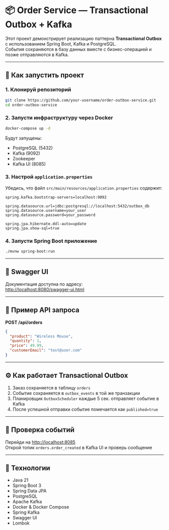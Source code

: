 
# 📦 Order Service — Transactional Outbox + Kafka

Этот проект демонстрирует реализацию паттерна **Transactional Outbox** с использованием Spring Boot, Kafka и PostgreSQL.  
События сохраняются в базу данных вместе с бизнес-операцией и позже отправляются в Kafka.

---

## 🚀 Как запустить проект

### 1. Клонируй репозиторий

```bash
git clone https://github.com/your-username/order-outbox-service.git
cd order-outbox-service
```

### 2. Запусти инфраструктуру через Docker

```bash
docker-compose up -d
```

Будут запущены:
- PostgreSQL (5432)
- Kafka (9092)
- Zookeeper
- Kafka UI (8085)

### 3. Настрой `application.properties`

Убедись, что файл `src/main/resources/application.properties` содержит:

```properties
spring.kafka.bootstrap-servers=localhost:9092

spring.datasource.url=jdbc:postgresql://localhost:5432/outbox_db
spring.datasource.username=your_user
spring.datasource.password=your_password

spring.jpa.hibernate.ddl-auto=update
spring.jpa.show-sql=true
```

### 4. Запусти Spring Boot приложение

```bash
./mvnw spring-boot:run
```

---

## 🔗 Swagger UI

Документация доступна по адресу:  
[http://localhost:8080/swagger-ui.html](http://localhost:8080/swagger-ui.html)

---

## 🔁 Пример API запроса

**POST /api/orders**

```json
{
  "product": "Wireless Mouse",
  "quantity": 1,
  "price": 49.99,
  "customerEmail": "test@user.com"
}
```

---

## ⚙️ Как работает Transactional Outbox

1. Заказ сохраняется в таблицу `orders`
2. Событие сохраняется в `outbox_events` в той же транзакции
3. Планировщик `OutboxScheduler` каждые 5 сек. отправляет событие в Kafka
4. После успешной отправки событие помечается как `published=true`

---

## 🧪 Проверка событий

Перейди на [http://localhost:8085](http://localhost:8085)  
Открой топик `orders.order_created` в Kafka UI и проверь сообщение

---

## 🧰 Технологии

- Java 21
- Spring Boot 3
- Spring Data JPA
- PostgreSQL
- Apache Kafka
- Docker & Docker Compose
- Spring Kafka
- Swagger UI
- Lombok
